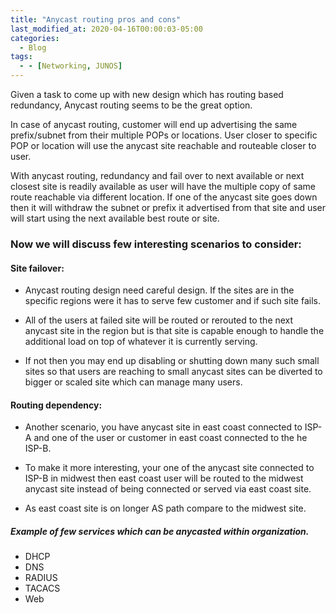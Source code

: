 ```yaml
---
title: "Anycast routing pros and cons"
last_modified_at: 2020-04-16T00:00:03-05:00
categories:
  - Blog
tags:
  - - [Networking, JUNOS]
---
```


Given a task to come up with new design which has routing based redundancy, Anycast routing seems to be the great option. 

In case of anycast routing, customer will end up advertising the same prefix/subnet from their multiple POPs or locations. User closer to specific POP or location will use the anycast site reachable and routeable closer to user. 

With anycast routing, redundancy and fail over to next available or next closest site is readily available as user will have the multiple copy of same route reachable via different location. If one of the anycast site goes down then it will withdraw the subnet or prefix it advertised from that site and user will start using the next available best route or site. 

### Now we will discuss few interesting scenarios to consider:

#### Site failover:
- Anycast routing design need careful design. If the sites are in the specific regions were it has to serve few customer and if such site fails.

- All of the users at failed site will be routed or rerouted to the next anycast site in the region but is that site is capable enough to handle the additional load on top of whatever it is currently serving.

- If not then you may end up disabling or shutting down many such small sites so that users are reaching to small anycast sites can be diverted to bigger or scaled site which can manage many users.

#### Routing dependency: 
- Another scenario, you have anycast site in east coast connected to ISP-A  and one of the user or customer in east coast connected to the he ISP-B. 

- To make it more interesting, your one of the anycast site connected to ISP-B in midwest then east coast user will be routed to the midwest anycast site instead of being connected or served via east coast site.

- As east coast site is on longer AS path compare to the midwest site.


##### Example of few services which can be anycasted within organization. 
- DHCP
- DNS
- RADIUS
- TACACS
- Web
